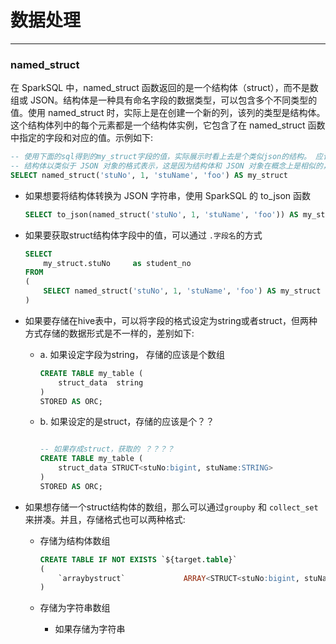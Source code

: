 # 数据处理

---
### named_struct

在 SparkSQL 中，named_struct 函数返回的是一个结构体（struct），而不是数组或 JSON。结构体是一种具有命名字段的数据类型，可以包含多个不同类型的值。使用 named_struct 时，实际上是在创建一个新的列，该列的类型是结构体。这个结构体列中的每个元素都是一个结构体实例，它包含了在 named_struct 函数中指定的字段和对应的值。示例如下:


``` sql
-- 使用下面的sql得到的my_struct字段的值，实际展示时看上去是个类似json的结构。 应该是 ，再确认一下
-- 结构体以类似于 JSON 对象的格式表示，这是因为结构体和 JSON 对象在概念上是相似的，都是包含键值对的数据结构。
SELECT named_struct('stuNo', 1, 'stuName', 'foo') AS my_struct
```
- 如果想要将结构体转换为 JSON 字符串，使用 SparkSQL 的 to_json 函数
    ```sql
    SELECT to_json(named_struct('stuNo', 1, 'stuName', 'foo')) AS my_struct
    ```
- 如果要获取struct结构体字段中的值，可以通过 `.字段名`的方式

    ```sql
    SELECT 
    	my_struct.stuNo  	as student_no
    FROM 
    (
    	SELECT named_struct('stuNo', 1, 'stuName', 'foo') AS my_struct
    )
    ```

- 如果要存储在hive表中，可以将字段的格式设定为string或者struct，但两种方式存储的数据形式是不一样的，差别如下:
    -   a. 如果设定字段为string， 存储的应该是个数组
        ```sql
        CREATE TABLE my_table (
            struct_data  string
        )
        STORED AS ORC;
        ```
    -   b. 如果设定的是struct，存储的应该是个？？

        ```sql
        
        -- 如果存成struct，获取的 ？？？？
        CREATE TABLE my_table (
            struct_data STRUCT<stuNo:bigint, stuName:STRING>
        )
        STORED AS ORC;
        ```
        
- 如果想存储一个struct结构体的数组，那么可以通过`groupby` 和 `collect_set`来拼凑。并且，存储格式也可以两种格式:
    
    - 存储为结构体数组
        ```sql
        CREATE TABLE IF NOT EXISTS `${target.table}`
        (
            `arraybystruct`             ARRAY<STRUCT<stuNo:bigint, stuName:STRING>>     
        )
        ```
        
    - 存储为字符串数组
        - 如果存储为字符串 
     
